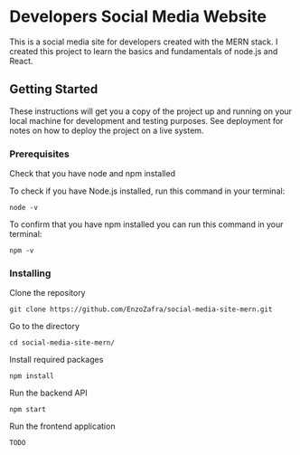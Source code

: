 # Developers Social Media Website

This is a social media site for developers created with the MERN stack. I created this project to learn the basics and fundamentals of node.js and React.

## Getting Started

These instructions will get you a copy of the project up and running on your local machine for development and testing purposes. See deployment for notes on how to deploy the project on a live system.

### Prerequisites

Check that you have node and npm installed

To check if you have Node.js installed, run this command in your terminal:

```
node -v
```

To confirm that you have npm installed you can run this command in your terminal:

```
npm -v
```

### Installing

Clone the repository

```
git clone https://github.com/EnzoZafra/social-media-site-mern.git
```

Go to the directory

```
cd social-media-site-mern/
```

Install required packages

```
npm install
```

Run the backend API

```
npm start
```

Run the frontend application

```
TODO
```
